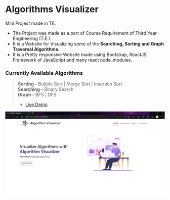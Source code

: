 # Algorithms Visualizer
Mini Project made in TE.
- The Project was made as a part of Course Requirement of Third Year Engineering (T.E.) 
- It is a Website for Visualizing some of the **Searching, Sorting and Graph Traversal Algorithms.**
- It is a Pretty responsive Website made using Bootstrap, ReactJS Framework of JavaScript and many react node_modules.  
### Currently Available Algorithms  
 > **Sorting    -**     Bubble Sort | Merge Sort | Insertion Sort  
 > **Searching  -**     Binary Search  
 > **Graph      -**     BFS | DFS
 >- [Live Demo](https://saravana-sn.github.io/algorithm-visualizer-sem6/)


[<img src=https://github.com/saravana-sn/algorithm-visualizer-sem6/blob/master/screenshots/homepage.png>](https://saravana-sn.github.io/algorithm-visualizer-sem6/)

